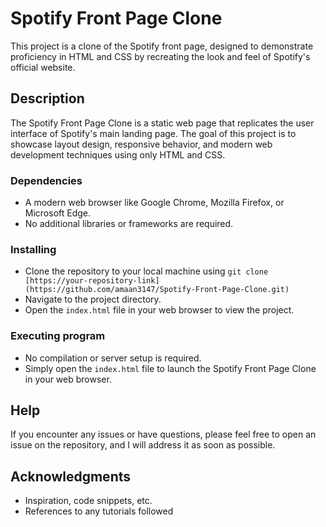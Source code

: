 # Spotify Front Page Clone

This project is a clone of the Spotify front page, designed to demonstrate proficiency in HTML and CSS by recreating the look and feel of Spotify's official website.

## Description

The Spotify Front Page Clone is a static web page that replicates the user interface of Spotify's main landing page. The goal of this project is to showcase layout design, responsive behavior, and modern web development techniques using only HTML and CSS.


### Dependencies

- A modern web browser like Google Chrome, Mozilla Firefox, or Microsoft Edge.
- No additional libraries or frameworks are required.

### Installing

- Clone the repository to your local machine using `git clone [https://your-repository-link](https://github.com/amaan3147/Spotify-Front-Page-Clone.git)`
- Navigate to the project directory.
- Open the `index.html` file in your web browser to view the project.

### Executing program

- No compilation or server setup is required.
- Simply open the `index.html` file to launch the Spotify Front Page Clone in your web browser.

## Help

If you encounter any issues or have questions, please feel free to open an issue on the repository, and I will address it as soon as possible.

## Acknowledgments

- Inspiration, code snippets, etc.
- References to any tutorials followed
